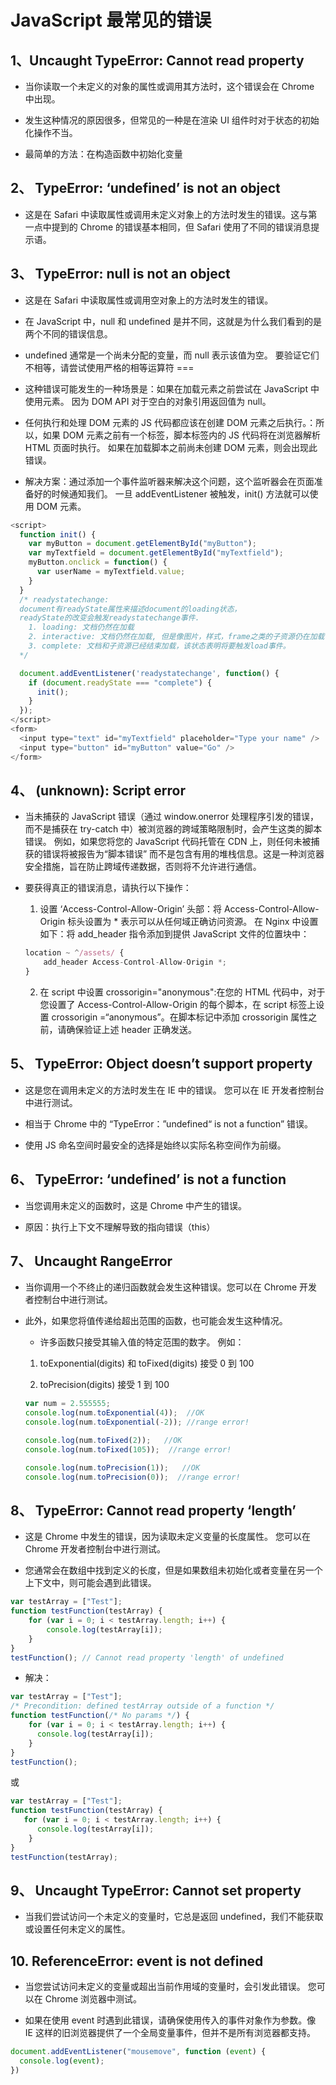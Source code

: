 #  JavaScript 最常见的错误

## 1、Uncaught TypeError: Cannot read property

- 当你读取一个未定义的对象的属性或调用其方法时，这个错误会在 Chrome 中出现。

- 发生这种情况的原因很多，但常见的一种是在渲染 UI 组件时对于状态的初始化操作不当。

- 最简单的方法：在构造函数中初始化变量


## 2、 TypeError: ‘undefined’ is not an object

- 这是在 Safari 中读取属性或调用未定义对象上的方法时发生的错误。这与第一点中提到的 Chrome 的错误基本相同，但 Safari 使用了不同的错误消息提示语。


## 3、 TypeError: null is not an object

- 这是在 Safari 中读取属性或调用空对象上的方法时发生的错误。

- 在 JavaScript 中，null 和 undefined 是并不同，这就是为什么我们看到的是两个不同的错误信息。

- undefined 通常是一个尚未分配的变量，而 null 表示该值为空。 要验证它们不相等，请尝试使用严格的相等运算符 ===

- 这种错误可能发生的一种场景是：如果在加载元素之前尝试在 JavaScript 中使用元素。 因为 DOM API 对于空白的对象引用返回值为 null。

- 任何执行和处理 DOM 元素的 JS 代码都应该在创建 DOM 元素之后执行。：所以，如果 DOM 元素之前有一个标签，脚本标签内的 JS 代码将在浏览器解析 HTML 页面时执行。 如果在加载脚本之前尚未创建 DOM 元素，则会出现此错误。

- 解决方案：通过添加一个事件监听器来解决这个问题，这个监听器会在页面准备好的时候通知我们。 一旦 addEventListener 被触发，init() 方法就可以使用 DOM 元素。
```js
<script>
  function init() {
    var myButton = document.getElementById("myButton");
    var myTextfield = document.getElementById("myTextfield");
    myButton.onclick = function() {
      var userName = myTextfield.value;
    }
  } 
  /* readystatechange:
  document有readyState属性来描述document的loading状态，
  readyState的改变会触发readystatechange事件.
    1. loading: 文档仍然在加载
    2. interactive: 文档仍然在加载, 但是像图片，样式，frame之类的子资源仍在加载
    3. complete: 文档和子资源已经结束加载，该状态表明将要触发load事件。
  */  

  document.addEventListener('readystatechange', function() {
    if (document.readyState === "complete") {
      init();
    }
  });
</script>
<form>
  <input type="text" id="myTextfield" placeholder="Type your name" />
  <input type="button" id="myButton" value="Go" />
</form>
```

## 4、 (unknown): Script error

- 当未捕获的 JavaScript 错误（通过 window.onerror 处理程序引发的错误，而不是捕获在 try-catch 中）被浏览器的跨域策略限制时，会产生这类的脚本错误。 例如，如果您将您的 JavaScript 代码托管在 CDN 上，则任何未被捕获的错误将被报告为“脚本错误” 而不是包含有用的堆栈信息。这是一种浏览器安全措施，旨在防止跨域传递数据，否则将不允许进行通信。

- 要获得真正的错误消息，请执行以下操作：

    1. 设置 ‘Access-Control-Allow-Origin’ 头部：将 Access-Control-Allow-Origin 标头设置为 * 表示可以从任何域正确访问资源。
    在 Nginx 中设置如下：将 add_header 指令添加到提供 JavaScript 文件的位置块中：
    ```js
    location ~ ^/assets/ {
        add_header Access-Control-Allow-Origin *;
    }
    ```
    2. 在 script 中设置 crossorigin="anonymous":在您的 HTML 代码中，对于您设置了 Access-Control-Allow-Origin 的每个脚本，在 script 标签上设置 crossorigin =“anonymous”。在脚本标记中添加 crossorigin 属性之前，请确保验证上述 header 正确发送。


## 5、 TypeError: Object doesn’t support property

- 这是您在调用未定义的方法时发生在 IE 中的错误。 您可以在 IE 开发者控制台中进行测试。

- 相当于 Chrome 中的 “TypeError：”undefined“ is not a function” 错误。

- 使用 JS 命名空间时最安全的选择是始终以实际名称空间作为前缀。

## 6、 TypeError: ‘undefined’ is not a function

- 当您调用未定义的函数时，这是 Chrome 中产生的错误。 

- 原因：执行上下文不理解导致的指向错误（this）


## 7、 Uncaught RangeError

- 当你调用一个不终止的递归函数就会发生这种错误。您可以在 Chrome 开发者控制台中进行测试。

- 此外，如果您将值传递给超出范围的函数，也可能会发生这种情况。
    
    - 许多函数只接受其输入值的特定范围的数字。 例如：
    
    1. toExponential(digits) 和 toFixed(digits) 接受 0 到 100
    
    2. toPrecision(digits) 接受 1 到 100
    ```js
    var num = 2.555555;
    console.log(num.toExponential(4));  //OK
    console.log(num.toExponential(-2)); //range error!
    
    console.log(num.toFixed(2));   //OK
    console.log(num.toFixed(105));  //range error!
    
    console.log(num.toPrecision(1));   //OK
    console.log(num.toPrecision(0));  //range error!
    ```


## 8、 TypeError: Cannot read property ‘length’

- 这是 Chrome 中发生的错误，因为读取未定义变量的长度属性。 您可以在 Chrome 开发者控制台中进行测试。

- 您通常会在数组中找到定义的长度，但是如果数组未初始化或者变量在另一个上下文中，则可能会遇到此错误。
```js
var testArray = ["Test"];
function testFunction(testArray) {
    for (var i = 0; i < testArray.length; i++) {
        console.log(testArray[i]);
    }
}
testFunction(); // Cannot read property 'length' of undefined
```

- 解决：
```js
var testArray = ["Test"];
/* Precondition: defined testArray outside of a function */
function testFunction(/* No params */) {
    for (var i = 0; i < testArray.length; i++) {
      console.log(testArray[i]);
    }
}
testFunction();
```
或

```js
var testArray = ["Test"];
function testFunction(testArray) {
   for (var i = 0; i < testArray.length; i++) {
      console.log(testArray[i]);
    }
}
testFunction(testArray);
```

## 9、 Uncaught TypeError: Cannot set property

- 当我们尝试访问一个未定义的变量时，它总是返回 undefined，我们不能获取或设置任何未定义的属性。

## 10. ReferenceError: event is not defined

- 当您尝试访问未定义的变量或超出当前作用域的变量时，会引发此错误。 您可以在 Chrome 浏览器中测试。

- 如果在使用 event 时遇到此错误，请确保使用传入的事件对象作为参数。像 IE 这样的旧浏览器提供了一个全局变量事件，但并不是所有浏览器都支持。
```js
document.addEventListener("mousemove", function (event) {
  console.log(event);
})
```






